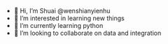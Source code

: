 - 👋 Hi, I’m Shuai @wenshianyienhu
- 👀 I’m interested in learning new things
- 🌱 I’m currently learning python
- 💞️ I’m looking to collaborate on data and integration

<!---
wenshianyienhui/wenshianyienhui is a ✨ special ✨ repository because its `README.md` (this file) appears on your GitHub profile.
You can click the Preview link to take a look at your changes.
--->
